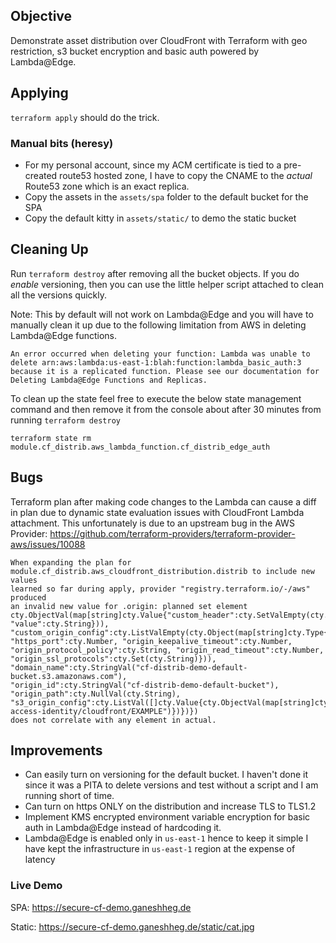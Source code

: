 ## Objective

Demonstrate asset distribution over CloudFront with Terraform with geo restriction, s3 bucket encryption and basic auth powered by Lambda@Edge.

## Applying 

`terraform apply` should do the trick.

### Manual bits (heresy)
* For my personal account, since my ACM certificate is tied to a pre-created route53 hosted zone, I have to copy the CNAME to the _actual_ Route53 zone which is an exact replica.  
* Copy the assets in the `assets/spa` folder to the default bucket for the SPA 
* Copy the default kitty in `assets/static/` to demo the static bucket 

## Cleaning Up

Run `terraform destroy` after removing all the bucket objects. If you do _enable_ versioning, then you can use the little helper script attached to clean all the versions quickly.

Note: This by default will not work on Lambda@Edge and you will have to manually clean it up  due to the following limitation from AWS in deleting Lambda@Edge functions.
 ```    
 An error occurred when deleting your function: Lambda was unable to delete arn:aws:lambda:us-east-1:blah:function:lambda_basic_auth:3 because it is a replicated function. Please see our documentation for Deleting Lambda@Edge Functions and Replicas.
```
 To clean up the state feel free to execute the below state management command and then remove it from the console about after 30 minutes from running `terraform destroy` 


`terraform state rm module.cf_distrib.aws_lambda_function.cf_distrib_edge_auth`

## Bugs
Terraform plan after making code changes to the Lambda can cause a diff in plan due to dynamic state evaluation issues with CloudFront Lambda attachment. This unfortunately is due to an upstream bug in the AWS Provider: https://github.com/terraform-providers/terraform-provider-aws/issues/10088

```
When expanding the plan for
module.cf_distrib.aws_cloudfront_distribution.distrib to include new values
learned so far during apply, provider "registry.terraform.io/-/aws" produced
an invalid new value for .origin: planned set element
cty.ObjectVal(map[string]cty.Value{"custom_header":cty.SetValEmpty(cty.Object(map[string]cty.Type{"name":cty.String,
"value":cty.String})),
"custom_origin_config":cty.ListValEmpty(cty.Object(map[string]cty.Type{"http_port":cty.Number,
"https_port":cty.Number, "origin_keepalive_timeout":cty.Number,
"origin_protocol_policy":cty.String, "origin_read_timeout":cty.Number,
"origin_ssl_protocols":cty.Set(cty.String)})),
"domain_name":cty.StringVal("cf-distrib-demo-default-bucket.s3.amazonaws.com"),
"origin_id":cty.StringVal("cf-distrib-demo-default-bucket"),
"origin_path":cty.NullVal(cty.String),
"s3_origin_config":cty.ListVal([]cty.Value{cty.ObjectVal(map[string]cty.Value{"origin_access_identity":cty.StringVal("origin-access-identity/cloudfront/EXAMPLE")})})})
does not correlate with any element in actual.
```

## Improvements
* Can easily turn on versioning for the default bucket. I haven't done it since it was a PITA to delete versions and test without a script and I am running short of time.
* Can turn on https ONLY on the distribution and increase TLS to TLS1.2 
* Implement KMS encrypted environment variable encryption for basic auth in Lambda@Edge instead of hardcoding it. 
 * Lambda@Edge is enabled only in `us-east-1` hence to keep it simple I have kept the infrastructure in `us-east-1`  region at the expense of latency

 
### Live Demo 

SPA: https://secure-cf-demo.ganeshheg.de

Static: https://secure-cf-demo.ganeshheg.de/static/cat.jpg